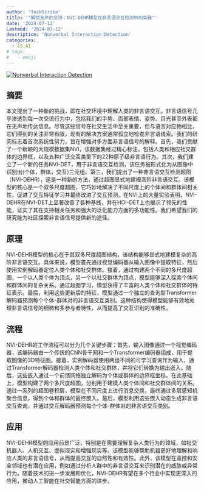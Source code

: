 ```yaml
---
author: 'TechScribe'
title: '"解锁无声的交流：NVI-DEHR模型在非言语交互检测中的突破"'
date: '2024-07-11'
Lastmod: '2024-07-12'
description: 'Nonverbal Interaction Detection'
categories:
  - CS.AI
# tags:
#   - emoji
---
```


[![Nonverbal Interaction Detection](https://arxiv-research-1301205113.cos.ap-guangzhou.myqcloud.com/images/2407.08133v1.pdf_0.jpg)](https://arxiv.org/abs/2407.08133v1)

## 摘要

本文提出了一种新的挑战，即在社交环境中理解人类的非言语交互。非言语信号几乎渗透到每一次交流行为中，包括我们的手势、面部表情、姿势、目光甚至外表都在无声地传达信息。尽管这些信号在社交生活中至关重要，但与语言对应物相比，它们得到的关注非常有限，现有的解决方案通常孤立地检查非言语线索。我们的研究标志着首次系统性努力，旨在增强对多方面非言语信号的解释。首先，我们贡献了一个新颖的大规模数据集NVI，该数据集经过精心标注，包括人类和相应社交群体的边界框，以及五种广泛交互类型下的22种原子级非言语行为。其次，我们建立了一个新的任务NVI-DET，用于非言语交互检测，该任务被形式化为从图像中识别出⟨个体，群体，交互⟩三元组。第三，我们提出了一种非言语交互检测超图（NVI-DEHR），这是一种新的方法，通过超图显式地建模高阶非言语交互。该模型的核心是一个双多尺度超图，它巧妙地解决了不同尺度上的个体间和群体间相关性，促进了交互特征学习并最终改进了交互预测。在NVI上的大量实验表明，NVI-DEHR在NVI-DET上显著改善了各种基线，并在HOI-DET上也展示了领先的性能，证实了其在支持相关任务和强大的泛化能力方面的多功能性。我们希望我们的研究能为社区探索非言语信号提供新的途径。<!--more-->

## 原理

NVI-DEHR模型的核心在于其双多尺度超图结构，该结构能够显式地建模复杂的高阶非言语交互。具体来说，模型首先通过视觉编码器从输入图像中提取特征，然后使用实例解码器定位人类个体和社交群体。接着，通过构建两个不同的多尺度超图，一个以人类个体为顶点，另一个以社交群体为顶点，模型能够深入探索个体间和群体间的复杂关系。通过超图学习，模型获得了丰富的人类个体和社交群体的特征表示。最后，利用这些更新后的特征，模型通过一个独立的查询型Transformer解码器预测每个个体-群体对的非言语交互类别。这种结构使得模型能够有效地处理非言语信号的细微和多参与者特性，从而提高了交互识别的准确性。

## 流程

NVI-DEHR的工作流程可以分为几个关键步骤：首先，输入图像通过一个视觉编码器，该编码器由一个传统的CNN骨干网和一个Transformer编码器组成，用于提取图像的3D特征图。接着，实例解码器使用两组不同的可学习查询作为输入，通过Transformer解码器检测人类个体和社交群体，并将它们转换为输出嵌入。随后，这些嵌入通过一个前馈网络独立解码为个体或群体的边界框坐标。在此基础上，模型构建了两个多尺度超图，分别用于建模人类个体间和社交群体间的关系。通过一系列的超图卷积层，模型在不同尺度上进行消息交换，最终通过多层感知机聚合信息，得到个体和群体的最终嵌入。最后，模型利用这些嵌入动态生成非言语交互查询，并通过交互解码器预测每个个体-群体对的非言语交互类别。

## 应用

NVI-DEHR模型的应用前景广泛，特别是在需要理解复杂人类行为的领域，如社交机器人、人机交互、虚拟现实和增强现实等。该模型能够帮助机器更好地理解和响应人类的非言语信号，从而提高交互的自然性和有效性。此外，该模型在监控和安全领域也有潜在应用，例如通过分析人群中的非言语交互来识别潜在的威胁或异常行为。随着技术的进一步发展和优化，NVI-DEHR有望在多个行业中实现更深入的应用，推动人工智能在社交智能方面的进步。
